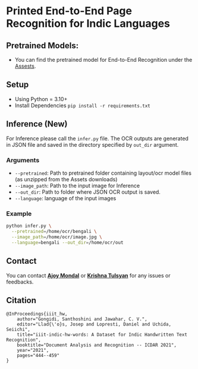 # Printed End-to-End Page Recognition for Indic Languages

## Pretrained Models:
- You can find the pretrained model for End-to-End Recognition under the [Assests]().

## Setup
- Using Python = 3.10+
- Install Dependencies `pip install -r requirements.txt`

## Inference (New)

For Inference please call the `infer.py` file. The OCR outputs are generated in JSON file and saved in the directory specified by `out_dir` argument.

### Arguments
* `--pretrained`: Path to pretrained folder containing layout/ocr model files (as unzipped from the Assets downloads)
* `--image_path`: Path to the input image for Inference
* `--out_dir`: Path to folder where JSON OCR output is saved.
* `--language`: language of the input images

### Example

```bash
python infer.py \
  --pretrained=/home/ocr/bengali \
  --image_path=/home/ocr/image.jpg \
  --language=bengali --out_dir=/home/ocr/out
```

## Contact

You can contact **[Ajoy Mondal](mailto:ajoy.mondal@iiit.ac.in)** or **[Krishna Tulsyan](mailto:krishna.tulsyan@research.iiit.ac.in)** for any issues or feedbacks.

## Citation

```
@InProceedings{iiit_hw,
	author="Gongidi, Santhoshini and Jawahar, C. V.",
	editor="Llad{\'o}s, Josep and Lopresti, Daniel and Uchida, Seiichi",
	title="iiit-indic-hw-words: A Dataset for Indic Handwritten Text Recognition",
	booktitle="Document Analysis and Recognition -- ICDAR 2021",
	year="2021",
	pages="444--459"
}
```
